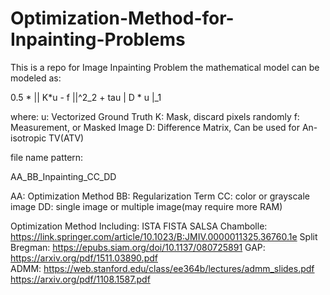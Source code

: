# Optimization-Method-for-Inpainting-Problems
This is a repo for Image Inpainting Problem
the mathematical model can be modeled as:

0.5 * || K*u - f ||^2_2 + tau | D * u |_1

where:
u: Vectorized Ground Truth
K: Mask, discard pixels randomly
f: Measurement, or Masked Image
D: Difference Matrix, Can be used for An-isotropic TV(ATV)

file name pattern:

AA_BB_Inpainting_CC_DD

AA: Optimization Method
BB: Regularization Term
CC: color or grayscale image
DD: single image or multiple image(may require more RAM)

Optimization Method Including:
ISTA
FISTA
SALSA
Chambolle:
  https://link.springer.com/article/10.1023/B:JMIV.0000011325.36760.1e
Split Bregman:
  https://epubs.siam.org/doi/10.1137/080725891
GAP:
  https://arxiv.org/pdf/1511.03890.pdf  
ADMM:
  https://web.stanford.edu/class/ee364b/lectures/admm_slides.pdf
  https://arxiv.org/pdf/1108.1587.pdf
